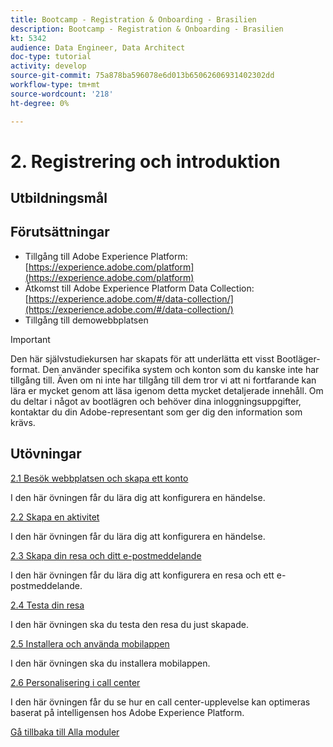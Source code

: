 ```yaml
---
title: Bootcamp - Registration & Onboarding - Brasilien
description: Bootcamp - Registration & Onboarding - Brasilien
kt: 5342
audience: Data Engineer, Data Architect
doc-type: tutorial
activity: develop
source-git-commit: 75a878ba596078e6d013b65062606931402302dd
workflow-type: tm+mt
source-wordcount: '218'
ht-degree: 0%

---
```


# 2. Registrering och introduktion

## Utbildningsmål

## Förutsättningar

- Tillgång till Adobe Experience Platform: [https://experience.adobe.com/platform](https://experience.adobe.com/platform)
- Åtkomst till Adobe Experience Platform Data Collection: [https://experience.adobe.com/#/data-collection/](https://experience.adobe.com/#/data-collection/)
- Tillgång till demowebbplatsen

>[!IMPORTANT]
>
>Den här självstudiekursen har skapats för att underlätta ett visst Bootläger-format. Den använder specifika system och konton som du kanske inte har tillgång till. Även om ni inte har tillgång till dem tror vi att ni fortfarande kan lära er mycket genom att läsa igenom detta mycket detaljerade innehåll. Om du deltar i något av bootlägren och behöver dina inloggningsuppgifter, kontaktar du din Adobe-representant som ger dig den information som krävs.

## Utövningar

[2.1 Besök webbplatsen och skapa ett konto](./ex1.md)

I den här övningen får du lära dig att konfigurera en händelse.

[2.2 Skapa en aktivitet](./ex2.md)

I den här övningen får du lära dig att konfigurera en händelse.

[2.3 Skapa din resa och ditt e-postmeddelande](./ex3.md)

I den här övningen får du lära dig att konfigurera en resa och ett e-postmeddelande.

[2.4 Testa din resa](./ex4.md)

I den här övningen ska du testa den resa du just skapade.

[2.5 Installera och använda mobilappen](./ex5.md)

I den här övningen ska du installera mobilappen.

[2.6 Personalisering i call center](./ex6.md)

I den här övningen får du se hur en call center-upplevelse kan optimeras baserat på intelligensen hos Adobe Experience Platform.

[Gå tillbaka till Alla moduler](../../overview.md)
